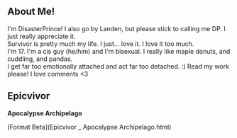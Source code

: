 ## About Me!

I'm DisasterPrince! I also go by Landen, but please stick to calling me DP. I just really appreciate it. <br>
Survivor is pretty much my life. I just... love it. I love it too much. <br>
I'm 17. I'm a cis guy (he/him) and I'm bisexual. I really like maple donuts, and cuddling, and pandas. <br>
I get far too emotionally attached and act far too detached. :) Read my work please! I love comments <3
## Epicvivor

<b>Apocalypse Archipelago</b>

[Format Beta](Epicvivor _ Apocalypse Archipelago.html)
